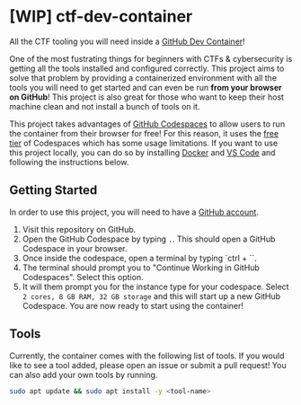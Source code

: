 # [WIP] ctf-dev-container
All the CTF tooling you will need inside a [GitHub Dev Container](https://docs.github.com/en/codespaces/setting-up-your-project-for-codespaces/adding-a-dev-container-configuration/introduction-to-dev-containers)!

One of the most fustrating things for beginners with CTFs & cybersecurity is getting all the tools installed and configured correctly. This project aims to solve that problem by providing a containerized environment with all the tools you will need to get started and can even be run **from your browser on GitHub**! This project is also great for those who want to keep their host machine clean and not install a bunch of tools on it.

This project takes advantages of [GitHub Codespaces](https://github.com/features/codespaces) to allow users to run the container from their browser for free! For this reason, it uses the [free tier](https://docs.github.com/en/billing/managing-billing-for-github-codespaces/about-billing-for-github-codespaces) of Codespaces which has some usage limitations. If you want to use this project locally, you can do so by installing [Docker](https://docs.docker.com/get-docker/) and [VS Code](https://code.visualstudio.com/download) and following the instructions below.

## Getting Started
In order to use this project, you will need to have a [GitHub account](https://github.com/).

1. Visit this repository on GitHub.
2. Open the GitHub Codespace by typing `.`. This should open a GitHub Codespace in your browser.
3. Once inside the codespace, open a terminal by typing `ctrl + \``.
4. The terminal should prompt you to "Continue Working in GitHub Codespaces". Select this option.
5. It will them prompt you for the instance type for your codespace. Select `2 cores, 8 GB RAM, 32 GB storage` and this will start up a new GitHub Codespace. You are now ready to start using the container!

## Tools
Currently, the container comes with the following list of tools. If you would like to see a tool added, please open an issue or submit a pull request! You can also add your own tools by running.

```bash
sudo apt update && sudo apt install -y <tool-name>
```
